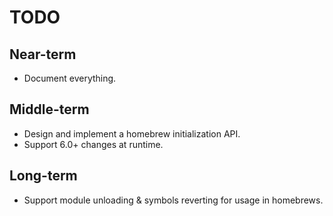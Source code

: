# TODO

## Near-term
- Document everything.

## Middle-term
- Design and implement a homebrew initialization API.
- Support 6.0+ changes at runtime.

## Long-term
- Support module unloading & symbols reverting for usage in homebrews.
